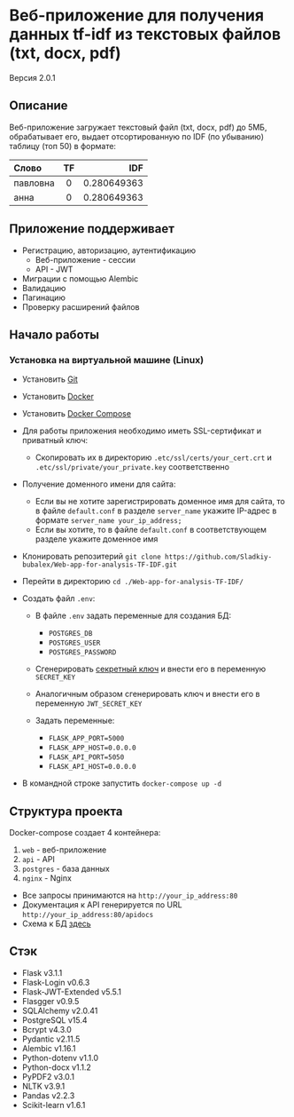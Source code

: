 # Веб-приложение для получения данных tf-idf из текстовых файлов (txt, docx, pdf)
Версия 2.0.1

## Описание

Веб-приложение загружает текстовый файл (txt, docx, pdf) до 5МБ, обрабатывает его, выдает отсортированную по IDF (по убыванию) таблицу (топ 50) в формате:

|    Слово    |      TF     |      IDF      |
| :---        |    :----:   |     ---:      |
| павловна    | 0           | 0.280649363   |
| анна	      | 0	        | 0.280649363   |

## Приложение поддерживает 

- Регистрацию, авторизацию, аутентификацию
  - Веб-приложение - сессии
  - API - JWT
- Миграции с помощью Alembic
- Валидацию
- Пагинацию
- Проверку расширений файлов

## Начало работы

### Установка на виртуальной машине (Linux)

- Установить [Git](https://git-scm.com/book/ru/v2/%D0%92%D0%B2%D0%B5%D0%B4%D0%B5%D0%BD%D0%B8%D0%B5-%D0%A3%D1%81%D1%82%D0%B0%D0%BD%D0%BE%D0%B2%D0%BA%D0%B0-Git)

- Установить [Docker](https://docs.docker.com/engine/install/ubuntu/)

- Установить [Docker Compose](https://docs.docker.com/desktop/setup/install/linux/)

- Для работы приложения необходимо иметь SSL-сертификат и приватный ключ:
  - Скопировать их в директорию ```.etc/ssl/certs/your_cert.crt``` и ```.etc/ssl/private/your_private.key``` соответственно

- Получение доменного имени для сайта:
  - Если вы не хотите зарегистрировать доменное имя для сайта, то в файле ```default.conf``` в разделе ```server_name``` укажите IP-адрес в формате ```server_name your_ip_address;```
  - Если вы хотите, то в файле ```default.conf``` в соответствующем разделе укажите доменное имя

- Клонировать репозитерий ```git clone https://github.com/Sladkiy-bubalex/Web-app-for-analysis-TF-IDF.git```

- Перейти в директорию ```cd ./Web-app-for-analysis-TF-IDF/```

- Создать файл ```.env```:
  - В файле ```.env``` задать переменные для создания БД:
    - ```POSTGRES_DB```
    - ```POSTGRES_USER```
    - ```POSTGRES_PASSWORD```

  - Cгенерировать [секретный ключ](https://docs-python.ru/standart-library/modul-secrets-python/) и внести его в переменную ```SECRET_KEY```

  - Аналогичным образом сгенерировать ключ и внести его в переменную ```JWT_SECRET_KEY```
  - Задать переменные:
    - ```FLASK_APP_PORT=5000```
    - ```FLASK_APP_HOST=0.0.0.0```
    - ```FLASK_API_PORT=5050```
    - ```FLASK_API_HOST=0.0.0.0```

- В командной строке запустить ```docker-compose up -d```

## Структура проекта

Docker-compose создает 4 контейнера:

1. ```web``` - веб-приложение
2. ```api``` - API
3. ```postgres``` - база данных
4. ```nginx``` - Nginx

- Все запросы принимаются на ```http://your_ip_address:80```
- Документация к API генерируется по URL ```http://your_ip_address:80/apidocs```
- Схема к БД [здесь](./Schema_db.drawio.png)

## Стэк

- Flask v3.1.1
- Flask-Login v0.6.3
- Flask-JWT-Extended v5.5.1
- Flasgger v0.9.5
- SQLAlchemy v2.0.41
- PostgreSQL v15.4
- Bcrypt v4.3.0
- Pydantic v2.11.5
- Alembic v1.16.1
- Python-dotenv v1.1.0
- Python-docx v1.1.2
- PyPDF2 v3.0.1
- NLTK v3.9.1
- Pandas v2.2.3
- Scikit-learn v1.6.1